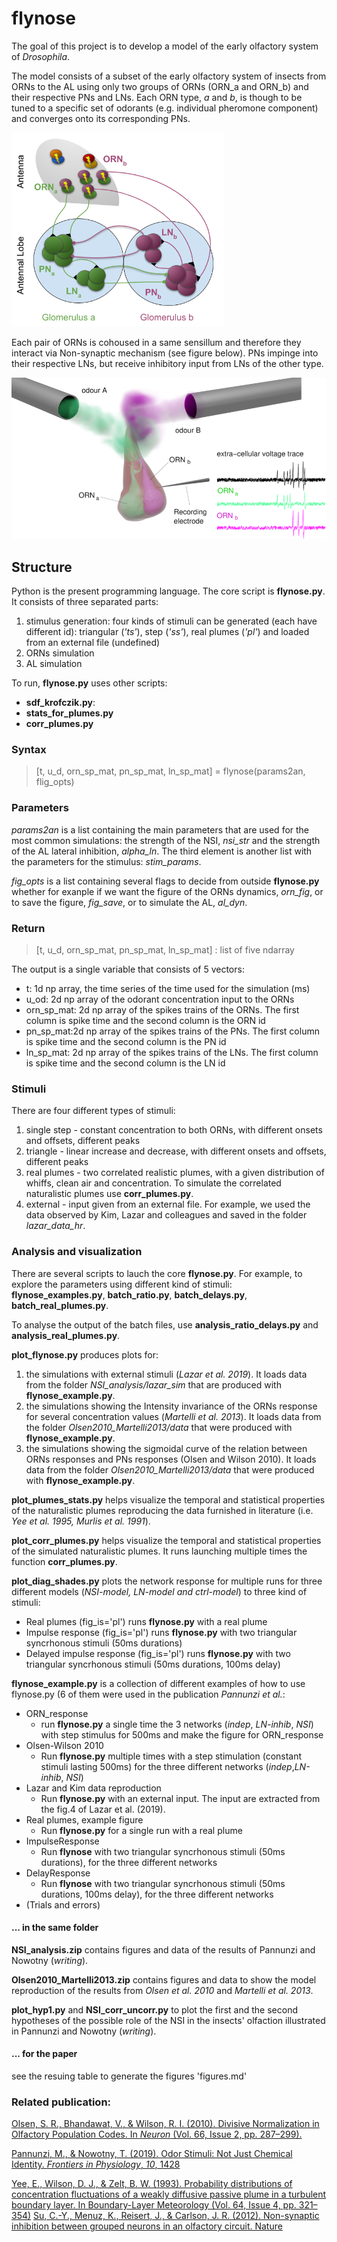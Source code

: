 # flynose

The goal of this project is to develop a model of the early olfactory system of *Drosophila*. 

The model consists of a subset of the early olfactory system of insects from ORNs to the AL using only two groups of ORNs (ORN_a and ORN_b) and their respective PNs and LNs. Each ORN type, *a* and *b*, is though to be tuned to a specific set of odorants (e.g. individual pheromone component) and converges onto its corresponding PNs. 

<img src="images/Topology_NSI.png" title="Model topology of the early olfactory areas of a *Drosophila*" style="zoom:60%;" />  

Each pair of ORNs is cohoused in a same sensillum and therefore they interact via Non-synaptic mechanism (see figure below). PNs impinge into their respective LNs, but receive inhibitory input from LNs of the other type.

<img src="images/NSI_figure.png" title="Model of the Non-synaptic interaction between ORNs" style="zoom:60%;" />





## Structure

Python is the present programming language. The core script is **flynose.py**. It consists of three separated parts:

1. stimulus generation: four kinds of stimuli can be generated (each have different id): triangular (*'ts'*), step (*'ss'*), real plumes (*'pl'*) and loaded from an external file (undefined)
2. ORNs simulation
3. AL simulation

To run, **flynose.py** uses other scripts:

- **sdf_krofczik.py**: 
- **stats_for_plumes.py** 
- **corr_plumes.py** 



### Syntax

>  [t, u_d, orn_sp_mat, pn_sp_mat, ln_sp_mat] = flynose(params2an, flig_opts)



### Parameters

*params2an* is a list containing the main parameters that are used for the most common simulations: the strength of the NSI, *nsi_str* and the strength of the AL lateral inhibition, *alpha_ln*. The third element is another list with the parameters for the stimulus: *stim_params*.

*fig_opts* is a list containing several flags to decide from outside **flynose.py** whether for exanple if we want the figure of the ORNs dynamics, *orn_fig*, or to save the figure, *fig_save*, or to simulate the AL, *al_dyn*.



### Return

> [t, u_d, orn_sp_mat, pn_sp_mat, ln_sp_mat] : list of five ndarray

The output is a single variable that consists of 5 vectors:

* t: 1d np array, the time series of the time used for the simulation (ms)
* u_od: 2d np array of the odorant concentration input to the ORNs
* orn_sp_mat: 2d np array of the spikes trains of the ORNs. The first column is spike time and the second column is the ORN id
* pn_sp_mat:2d np array of the spikes trains of the PNs. The first column is spike time and the second column is the PN id
* ln_sp_mat: 2d np array of the spikes trains of the LNs. The first column is spike time and the second column is the LN id



### Stimuli

There are four different  types of stimuli: 

1. single step - constant concentration to both ORNs, with different onsets and offsets, different peaks
2. triangle - linear increase and decrease, with different onsets and offsets, different peaks
3. real plumes - two correlated realistic plumes, with a given distribution of whiffs, clean air and concentration. To simulate the correlated naturalistic plumes use **corr_plumes.py**.
4. external - input given from an external file. For example, we used the data observed by Kim, Lazar and colleagues and saved in the folder *lazar_data_hr*.



### Analysis and visualization

There are several scripts to lauch the core **flynose.py**. For example, to explore the parameters using different kind of stimuli: **flynose_examples.py**, **batch_ratio.py**, **batch_delays.py**, **batch_real_plumes.py**.

To analyse the output of the batch files, use **analysis_ratio_delays.py** and **analysis_real_plumes.py**.



**plot_flynose.py** produces plots for:

1. the simulations with external stimuli (*Lazar et al. 2019*). It loads data from the folder *NSI_analysis/lazar_sim* that are produced with **flynose_example.py**.
2. the simulations showing the Intensity invariance of the ORNs response for several concentration values (*Martelli et al. 2013*). It loads data from the folder *Olsen2010_Martelli2013/data* that were produced with  **flynose_example.py**.
3. the simulations showing the sigmoidal curve of the relation between ORNs responses and PNs responses (Olsen and Wilson 2010). It loads data from the folder *Olsen2010_Martelli2013/data* that were produced with  **flynose_example.py**.



**plot_plumes_stats.py** helps visualize the temporal and statistical properties of the naturalistic plumes reproducing the data furnished in literature (i.e. *Yee et al. 1995, Murlis et al. 1991*).



**plot_corr_plumes.py** helps visualize the temporal and statistical properties of the simulated naturalistic plumes. It runs launching multiple times the function **corr_plumes.py**.



**plot_diag_shades.py** plots the network response  for multiple runs for three different models (*NSI-model, LN-model and ctrl-model*) to three kind of stimuli:

* Real plumes (fig_is='pl') runs **flynose.py** with a real plume 
* Impulse response (fig_is='pl') runs **flynose.py** with two triangular syncrhonous stimuli (50ms durations)
* Delayed impulse response (fig_is='pl') runs **flynose.py** with two triangular syncrhonous stimuli (50ms durations, 100ms delay)



**flynose_example.py** is a collection of different examples of how to use flynose.py (6 of them were used in the publication *Pannunzi et al.*: 

* ORN_response
  * run **flynose.py** a single time the 3 networks (*indep*, *LN-inhib*, *NSI*) with step stimulus for 500ms and make the figure for ORN_response
* Olsen-Wilson 2010
  * Run **flynose.py** multiple times with a step stimulation (constant stimuli lasting 500ms) for the three different networks (*indep*,*LN-inhib*, *NSI*)
* Lazar and Kim data reproduction
  * Run **flynose.py** with an external input. The input are extracted from the fig.4 of Lazar et al. (2019).
* Real plumes, example figure
  * Run **flynose.py** for a single run with a real plume 
* ImpulseResponse
  * Run **flynose** with two triangular syncrhonous stimuli (50ms durations), for the three different networks 
* DelayResponse
  * Run **flynose** with two triangular syncrhonous stimuli (50ms durations, 100ms delay), for the three different networks 
* (Trials and errors)



#### ... in the same folder

**NSI_analysis.zip** contains figures and data of the results of Pannunzi and Nowotny (*writing*).

**Olsen2010_Martelli2013.zip** contains figures and data to show the model reproduction of the results from *Olsen et al. 2010* and *Martelli et al. 2013*.

**plot_hyp1.py** and **NSI_corr_uncorr.py** to plot the first and the second hypotheses of the possible role of the NSI in the insects' olfaction illustrated in Pannunzi and Nowotny (*writing*).



#### ... for the paper

see the resuing table to generate the figures 'figures.md'



### Related publication: 

[Olsen, S. R., Bhandawat, V., & Wilson, R. I. (2010). Divisive Normalization in Olfactory Population Codes. In *Neuron* (Vol. 66, Issue 2, pp. 287–299).](http://dx.doi.org/10.1016/j.neuron.2010.04.009)

[Pannunzi, M., & Nowotny, T. (2019). Odor Stimuli: Not Just Chemical Identity. *Frontiers in Physiology*, *10*, 1428](https://www.frontiersin.org/articles/10.3389/fphys.2019.01428/full)

[Yee, E., Wilson, D. J., & Zelt, B. W. (1993). Probability distributions of concentration fluctuations of a weakly diffusive passive plume in a turbulent boundary layer. In Boundary-Layer Meteorology (Vol. 64, Issue 4, pp. 321–354)](https://link.springer.com/article/10.1007/BF00708930)
[Su, C.-Y., Menuz, K., Reisert, J., & Carlson, J. R. (2012). Non-synaptic inhibition between grouped neurons in an olfactory circuit. Nature](https://pubmed.ncbi.nlm.nih.gov/23172146/)